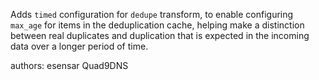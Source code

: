 Adds `timed` configuration for `dedupe` transform, to enable configuring `max_age` for items in the deduplication cache, helping make a distinction between real duplicates and duplication that is expected in the incoming data over a longer period of time.

authors: esensar Quad9DNS
